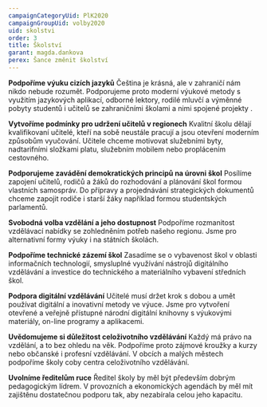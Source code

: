 ```yaml
---
campaignCategoryUid: PlK2020
campaignGroupUid: volby2020
uid: skolstvi
order: 3
title: Školství
garant: magda.dankova
perex: Šance změnit školství
---
```


**Podpoříme výuku cizích jazyků**
Čeština je krásná, ale v zahraničí nám nikdo nebude rozumět. Podporujeme proto moderní výukové metody s využitím jazykových aplikací, odborné lektory, rodilé mluvčí a výměnné pobyty studentů i učitelů se zahraničními školami a nimi spojené projekty .

**Vytvoříme podmínky pro udržení učitelů v regionech**
Kvalitní školu dělají kvalifikovaní učitelé, kteří na sobě neustále pracují a jsou otevření moderním způsobům vyučování. Učitele chceme motivovat služebními byty, nadtarifními složkami platu, služebním mobilem nebo proplácením cestovného.

**Podporujeme zavádění demokratických principů na úrovni škol**
Posílíme zapojení učitelů, rodičů a žáků do rozhodování a plánování škol formou vlastních samospráv. Do přípravy a projednávání strategických dokumentů chceme zapojit rodiče i starší žáky například formou studentských parlamentů. 

**Svobodná volba vzdělání a jeho dostupnost**
Podpoříme rozmanitost vzdělávací nabídky se zohledněním potřeb našeho regionu. Jsme pro alternativní formy výuky i na státních školách. 

**Podpoříme technické zázemí škol** 
Zasadíme se o vybavenost škol v oblasti informačních technologií, smysluplné využívání nástrojů digitálního vzdělávání a investice do technického a materiálního vybavení středních škol. 

**Podpora digitální vzdělávání**
Učitelé musí držet krok s dobou a umět používat digitální a inovativní metody ve výuce. Jsme pro vytvoření otevřené a veřejně přístupné národní digitální knihovny s výukovými materiály, on-line programy a aplikacemi.

**Uvědomujeme si důležitost celoživotního vzdělávání**
Každý má právo na vzdělání, a to bez ohledu na věk. Podpoříme proto zájmové kroužky a kurzy nebo občanské i profesní vzdělávání. V obcích a malých městech podpoříme školy coby centra celoživotního vzdělávání. 

**Uvolníme ředitelům ruce**
Ředitel školy by měl být především dobrým pedagogickým lídrem. V provozních a ekonomických agendách by měl mít zajištěnu dostatečnou podporu tak, aby nezabírala celou jeho kapacitu.  
